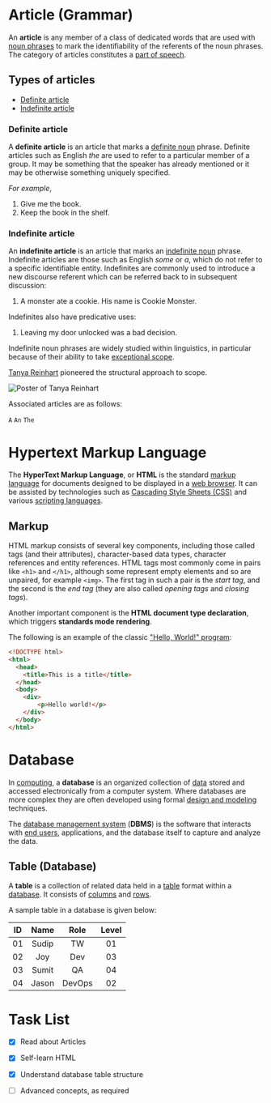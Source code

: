 # Article (Grammar)

An **article** is any member of a class of dedicated words that are used with [noun phrases](https://en.wikipedia.org/wiki/Noun_phrase) to mark the identifiability of the referents of the noun phrases. The category of articles constitutes a [part of speech](https://en.wikipedia.org/wiki/Part_of_speech).

## Types of articles

- [Definite article](#definite-article) 
- [Indefinite article](#indefinite-article)

### Definite article 

A **definite article** is an article that marks a [definite noun](https://en.wikipedia.org/wiki/Definiteness) phrase. Definite articles such as English _the_ are used to refer to a particular member of a group. It may be something that the speaker has already mentioned or it may be otherwise something uniquely specified.

_For example_,

1.  Give me the book.
2.  Keep the book in the shelf.

### Indefinite article

An **indefinite article** is an article that marks an [indefinite noun](https://en.wikipedia.org/wiki/Definiteness) phrase. Indefinite articles are those such as English _some_ or _a_, which do not refer to a specific identifiable entity. Indefinites are commonly used to introduce a new discourse referent which can be referred back to in subsequent discussion:

1.  A monster ate a cookie. His name is Cookie Monster.

Indefinites also have predicative uses:

1.  Leaving my door unlocked was a bad decision.

Indefinite noun phrases are widely studied within linguistics, in particular because of their ability to take [exceptional scope](https://en.wikipedia.org/wiki/Scope_(formal_semantics)#Exceptional_scope).

[Tanya Reinhart](https://en.wikipedia.org/wiki/Tanya_Reinhart) pioneered the structural approach to scope.

![Poster of Tanya Reinhart](https://en.wikipedia.org/wiki/Scope_(formal_semantics)#/media/File:Tanya_reinhart.jpg)

Associated articles are as follows: 

`A` `An` `The`

# Hypertext Markup Language

The **HyperText Markup Language**, or **HTML** is the standard [markup language](https://en.wikipedia.org/wiki/Markup_language) for documents designed to be displayed in a [web browser](https://en.wikipedia.org/wiki/Web_browser). It can be assisted by technologies such as [Cascading Style Sheets (CSS)](https://en.wikipedia.org/wiki/CSS) and various [scripting languages](https://en.wikipedia.org/wiki/Scripting_language).

## Markup

HTML markup consists of several key components, including those called tags (and their attributes), character-based data types, character references and entity references. HTML tags most commonly come in pairs like `<h1>` and `</h1>`, although some represent empty elements and so are unpaired, for example `<img>`. The first tag in such a pair is the _start tag_, and the second is the _end tag_ (they are also called _opening tags_ and _closing tags_).

Another important component is the **HTML document type declaration**, which triggers **standards mode rendering**.

The following is an example of the classic ["Hello, World!" program](https://en.wikipedia.org/wiki/%22Hello,_World!%22_program):

```html
<!DOCTYPE html>
<html>
  <head>
    <title>This is a title</title>
  </head>
  <body>
    <div>
        <p>Hello world!</p>
    </div>
  </body>
</html>
````

# Database

In [computing](https://en.wikipedia.org/wiki/Computing), a **database** is an organized collection of [data](https://en.wikipedia.org/wiki/Data_(computing)) stored and accessed electronically from a computer system. Where databases are more complex they are often developed using formal [design and modeling](https://en.wikipedia.org/wiki/Database#Design_and_modeling) techniques.

The [database management system](https://en.wikipedia.org/wiki/Database#Database_management_system) (**DBMS**) is the software that interacts with [end users](https://en.wikipedia.org/wiki/End_user), applications, and the database itself to capture and analyze the data. 

## Table (Database)

A **table** is a collection of related data held in a [table](https://en.wikipedia.org/wiki/Table_(information)) format within a [database](https://en.wikipedia.org/wiki/Database). It consists of [columns](https://en.wikipedia.org/wiki/Column_(database)) and [rows](https://en.wikipedia.org/wiki/Row_(database)).

A sample table in a database is given below: 

| ID | Name | Role | Level |
|:--:|:-----:|:------:|:-------:|
| 01 | Sudip | TW | 01 |
| 02 | Joy | Dev | 03 |
|03 | Sumit | QA | 04 |
|04 | Jason | DevOps | 02 |

# Task List

- [x] Read about Articles
- [x] Self-learn HTML
- [x] Understand database table structure
- [ ] Advanced concepts, as required  




